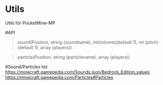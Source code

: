 # Utils
Utils for PocketMine-MP

#API
> sound(Position, string (soundname), int(volume)(default 1), int (pitch)(default 1), array (players))

>particle(Position, string (particlename), array (players))

#Sound/Particles list
https://minecraft.gamepedia.com/Sounds.json/Bedrock_Edition_values
https://minecraft.gamepedia.com/Particles#Particles
